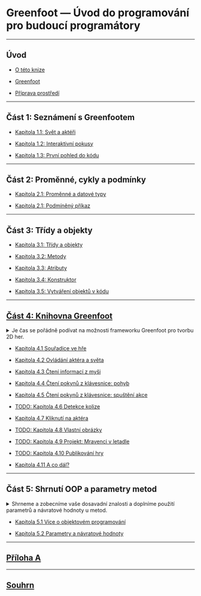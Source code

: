 # Greenfoot &mdash; Úvod do programování pro budoucí programátory

---
## Úvod

- [O této knize](000_uvod/01_o-knize.md)

- [Greenfoot](000_uvod/02_greenfoot.md)

- [Příprava prostředí](000_uvod/03_priprava.md)

---
## Část 1: Seznámení s Greenfootem

- [Kapitola 1.1: Svět a aktéři](010_seznameni-s-greenfootem/01_svet-a-akteri.md)

- [Kapitola 1.2: Interaktivní pokusy](010_seznameni-s-greenfootem/02_interaktivni-pokusy.md)

- [Kapitola 1.3: První pohled do kódu](010_seznameni-s-greenfootem/03_kod.md)

---
## Část 2: Proměnné, cykly a podmínky

 - [Kapitola 2.1: Proměnné a datové typy](020_promenne-a-cykly/010_promenne-datove-typy.md)
 
 - [Kapitola 2.1: Podmíněný příkaz](020_promenne-a-cykly/020_if.md)

---
## Část 3: Třídy a objekty

 - [Kapitola 3.1: Třídy a objekty](030_java/01_tridy.md)
 
 - [Kapitola 3.2: Metody](030_java/02_metody.md)

 - [Kapitola 3.3: Atributy](030_java/03_atributy.md)

 - [Kapitola 3.4: Konstruktor](030_java/04_konstruktor.md)

 - [Kapitola 3.5: Vytváření objektů v kódu](030_java/05_new.md)

---
## [Část 4: Knihovna Greenfoot](040_greenfoot/README.md)

<details><summary>Je čas se pořádně podívat na možnosti frameworku Greenfoot pro tvorbu 2D her.</summary>
Vyzkoušíš si ovládání aktéra pomocí myši i&nbsp;klávesnice. Také si ukážeme jak detekovat kolize aktérů.
</details>

 - [Kapitola 4.1 Souřadice ve hře](040_greenfoot/010_souradnice.md)

 - [Kapitola 4.2 Ovládání aktéra a světa](040_greenfoot/020_akter-a-svet.md)

 - [Kapitola 4.3 Čtení informací z myši](040_greenfoot/030_mys.md)

 - [Kapitola 4.4 Čtení pokynů z klávesnice: pohyb](040_greenfoot/040_klavesnice-pohyb.md)

 - [Kapitola 4.5 Čtení pokynů z klávesnice: spuštění akce](040_greenfoot/050_klavesnice-akce.md)

 - [TODO: Kapitola 4.6 Detekce kolize](040_greenfoot/060_kolize.md)

 - [Kapitola 4.7 Kliknutí na aktéra](040_greenfoot/070_kliknuti.md)

 - [TODO: Kapitola 4.8 Vlastní obrázky](040_greenfoot/080_vlastni-obrazky.md)

 - [TODO: Kapitola 4.9 Projekt: Mravenci v letadle](040_greenfoot/090_projekt-mravenci.md)

 - [TODO: Kapitola 4.10 Publikování hry](040_greenfoot/100_publikovani-hry.md)

 - [Kapitola 4.11 A co dál?](040_greenfoot/110_co-dal.md)

---
## Část 5: Shrnutí OOP a parametry metod

<details><summary>Shrneme a zobecníme vaše dosavadní znalosti a&nbsp;doplníme použití parametrů a&nbsp;návratové hodnoty u&nbsp;metod.</summary>

V této části knihy shrneme a zobecníme vaše dosavadní znalosti z objektového programování a zápisu kódu obecně.

Doplníme také možnost použití parametrů a návratové hodnoty u metod, které jsme sice mnohokrát využívali, ale zatím je neumíme zapsat u svých vlastních metod a konstruktorů.</details>

 - [Kapitola 5.1 Více o objektovém programování](050_shrnuti/010_oop.md)

 - [Kapitola 5.2 Parametry a návratové hodnoty](050_shrnuti/020_parametry.md)

---
## [Příloha A](pa_priloha-a/)
---
## [Souhrn](souhrn/)
